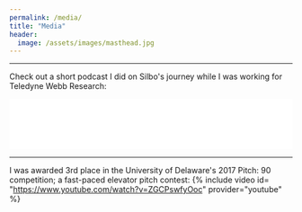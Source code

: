 ```yaml
---
permalink: /media/
title: "Media"
header:
  image: /assets/images/masthead.jpg
---
```




---
Check out a short podcast I did on Silbo's journey while I was working for Teledyne Webb Research:
<iframe title="Libsyn Player" style="border: none" src="//html5-player.libsyn.com/embed/episode/id/18574412/height/90/theme/custom/thumbnail/yes/direction/backward/render-playlist/no/custom-color/005180/" height="90" width="100%" scrolling="no"  allowfullscreen webkitallowfullscreen mozallowfullscreen oallowfullscreen msallowfullscreen></iframe>


---
I was awarded 3rd place in the University of Delaware's 2017 Pitch: 90 competition; a fast-paced elevator pitch contest:
{% include video id= "https://www.youtube.com/watch?v=ZGCPswfyOoc" provider="youtube" %}
